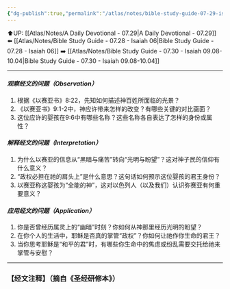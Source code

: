 ```yaml
---
{"dg-publish":true,"permalink":"/atlas/notes/bible-study-guide-07-29-isaiah-09-01-07/"}
---
```


⬆️UP: [[Atlas/Notes/A Daily Devotional - 07.29\|A Daily Devotional - 07.29]]
⬅️ [[Atlas/Notes/Bible Study Guide - 07.28 - Isaiah 06\|Bible Study Guide - 07.28 - Isaiah 06]]
➡️ [[Atlas/Notes/Bible Study Guide - 07.30 - Isaiah 09.08-10.04\|Bible Study Guide - 07.30 - Isaiah 09.08-10.04]] 

---

#### *观察经文的问题（Observation）*

1. 根据《以赛亚书》8:22，先知如何描述神百姓所面临的光景？
2. 《以赛亚书》9:1-2中，神应许带来怎样的改变？有哪些关键的对比画面？
3. 这位应许的婴孩在9:6中有哪些名称？这些名称各自表达了怎样的身份或属性？

#### *解释经文的问题（Interpretation）*

1. 为什么以赛亚的信息从“黑暗与痛苦”转向“光明与盼望”？这对神子民的信仰有什么意义？
2. “政权必担在祂的肩头上”是什么意思？这句话如何预示这位婴孩的君王身份？
3. 以赛亚称这婴孩为“全能的神”，这对以色列人（以及我们）认识弥赛亚有何重要意义？

#### *应用经文的问题（Application）*

1. 你是否曾经历属灵上的“幽暗”时刻？你如何从神那里经历光明的盼望？
2. 在你个人的生活中，耶稣是否真的掌管“政权”？你如何让祂作你生命的君王？
3. 当你思考耶稣是“和平的君”时，有哪些你生命中的焦虑或纷乱需要交托给祂来掌管与安慰？


---
### 【经文注释】（摘自《圣经研修本》）

